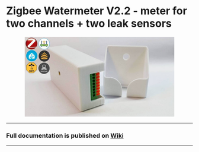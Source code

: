 # Zigbee Watermeter V2.2 - meter for two channels + two leak sensors

<div align="center">
<img width="80%" src="./images/ZTU_WM_wiki.jpg">
</div>

---

### Full documentation is published on [Wiki](https://github.com/DIYZi/test/wiki)

---

